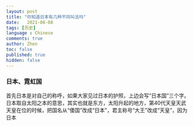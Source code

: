 ```yaml
---
layout: post
title: "你知道日本有几种不同叫法吗"
date:   2021-06-08
tags: [历史]
language : Chinese
comments: true
author: Zhen
toc: false
published: true
hidden: false
---
```


### 日本、霓虹国

首先日本是对自己的称呼，如果大家见过日本的护照，上边会写“日本国”三个字。日本取自太阳之本的意思，其实也就是东方，太阳升起的地方，第40代天皇天武天皇在位的时候，把国名从“倭国”改成“日本”，君主称号“大王”改成“天皇”，因为日本

<!--stackedit_data:
eyJoaXN0b3J5IjpbMzU1NjE0MjI2LDYyMzQxNDM0Ml19
-->